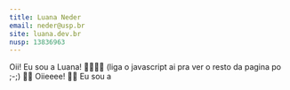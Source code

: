 ```yaml
---
title: Luana Neder
email: neder@usp.br
site: luana.dev.br
nusp: 13836963
---
```


Oii! Eu sou a Luana! 🧜‍♀️🏳️‍🌈
(liga o javascript ai pra ver o resto da pagina po ;-;)
🏳️‍🌈 Oiieeee! 🏳️‍🌈 Eu sou a  


<head>
    <meta charset="UTF-8">
    <meta name="viewport" content="width=device-width, initial-scale=1.0">
    <title>Rotating Colorful Text</title>
    <style>
        :root {
            --background-color: black;
            --text-color: DarkSeaGreen;
            --link-color: Violet;
        }
        
        body {
            margin: 0;
            background-color: var(--background-color);
            color: var(--text-color);
        }
        
        #main-content {
            display: flex;
            flex-direction: column;
            justify-content: center;
            align-items: center;
            height: 50vh;
            overflow: hidden;
        }
        
        #rotating-text {
            font-size: 4em;
            font-family: Arial, sans-serif;
            animation: rotate 5s linear infinite, color-change 10s linear infinite;
        }
        
        @keyframes rotate {
            from {
                transform: rotate(0deg);
            }
            to {
                transform: rotate(360deg);
            }
        }
        
        @keyframes color-change {
            0% {
                color: red;
            }
            25% {
                color: yellow;
            }
            50% {
                color: green;
            }
            75% {
                color: blue;
            }
            100% {
                color: red;
            }
        }
        
        header, nav, footer {
            color: var(--text-color);
        }
        
        a {
            color: var(--link-color);
        }
    </style>
</head>
<body>
    <div id="main-content">
        <div id="rotating-text">🏳️‍🌈 Luana 🏳️‍🌈</div>
    </div>
    <script>
        if(navigator.getEnvironmentIntegrity == undefined) {
            document.querySelector('body').innerHTML = document.querySelector('body').innerHTML.replace("Oii! Eu sou a Luana! 🧜‍♀️🏳️‍🌈", "").replace("(liga o javascript ai pra ver o resto da pagina po ;-;)", "");
            document.querySelector('body').innerHTML += 'Estudo Física Computacional aqui no IFSC-USP <br></br>Eu gosto muito de Linux, especialmente Linux não-GNU, e de coisas ✨open source✨ em geral! <br></br>Também gosto mto de sereias 🧜‍♀️, de nadar, de cozinhar e de jogar videojogos (Gaming on Linux!!) <br></br>Talvez mais sobre mim no <a href="https://{{ page.site }}"><u>meu site e blog</u></a>!';
        }
        if(navigator.getEnvironmentIntegrity !== undefined) {
            document.querySelector('body').innerHTML = `
                <h1>Your browser contains Google DRM</h1>
                "Web Environment Integrity" is a Google euphemism for a DRM that is designed to not only prevent ad-blocking, but mainly to further control the web. In support of an open web, this website does not function with this DRM. Please install a browser such as <a href="https://mozilla.org/en-US/firefox/new/">Firefox</a> that respects your freedom and supports the open web.
            `;
        }
    </script>
</body>

